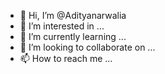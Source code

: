 - 👋 Hi, I’m @Adityanarwalia
- 👀 I’m interested in ...
- 🌱 I’m currently learning ...
- 💞️ I’m looking to collaborate on ...
- 📫 How to reach me ...

<!---
Adityanarwalia/Adityanarwalia is a ✨ special ✨ repository because its `README.md` (this file) appears on your GitHub profile.
You can click the Preview link to take a look at your changes.
--->
